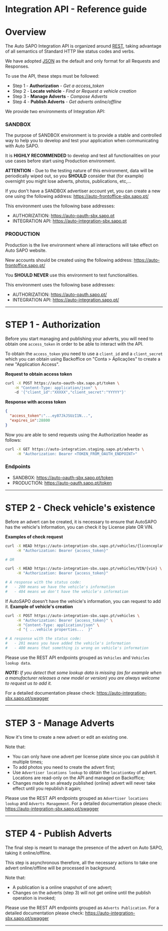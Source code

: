 # Integration API - Reference guide

# Overview

The Auto SAPO Integration API is organized around [REST](https://en.wikipedia.org/wiki/Representational_state_transfer), taking advantage of all semantics of Standard HTTP like status codes and verbs.

We have adopted [JSON](https://en.wikipedia.org/wiki/JSON) as the default and only format for all Requests and Responses.

To use the API, these steps must be followed:
 - Step 1 - **Authorization** - *Get a access_token*
 - Step 2 - **Locate vehicle** - *Find or Request a vehicle creation*
 - Step 3 - **Manage Adverts** - *Compose Adverts*
 - Step 4 - **Publish Adverts** - *Get adverts online/offline*

We provide two environments of Integration API:

### SANDBOX
The purpose of SANDBOX environment is to provide a stable and controlled way to help you to develop and test your application when communicating with Auto SAPO.

It is **HIGHLY RECOMMENDED** to develop and test all functionalities on your use cases before start using Production environment. 

**ATTENTION** - Due to the testing nature of this environment, data will be periodically wiped out, so you **SHOULD** consider that (for example) overnight you might lose adverts, photos, publications, etc,...

If you don't have a SANDBOX advertiser account yet, you can create a new one using the following address: https://auto-frontoffice-sbx.sapo.pt/

This environment uses the following base addresses:
 - AUTHORIZATION: https://auto-oauth-sbx.sapo.pt
 - INTEGRATION API: https://auto-integration-sbx.sapo.pt

### PRODUCTION
Production is the live environment where all interactions will take effect on Auto SAPO website.

New accounts should be created using the following address: https://auto-frontoffice.sapo.pt/

You **SHOULD NEVER** use this environment to test functionalities.

This environment uses the following base addresses:
 - AUTHORIZATION: https://auto-oauth.sapo.pt/
 - INTEGRATION API: https://auto-integration.sapo.pt/

---
# STEP 1 - Authorization

Before you start managing and publishing your adverts, you will need to obtain one `access_token` in order to be able to interact with the API. 

To obtain the `access_token` you need to use a `client_id` and a `client_secret` which you can obtain using Backoffice on "Conta > Aplicações" to create a new "Application Access".

**Request to obtain access token**
```sh
curl -X POST https://auto-oauth-sbx.sapo.pt/token \
	-H "Content-Type: application/json" \	
	-d '{"client_id":"XXXXX","client_secret":"YYYYY"}' 
```

**Response with access token**
```json
{
  "access_token":"...ey87JkJSUzI1N...",
  "expires_in":28800
}
```

Now you are able to send requests using the Authorization header as follows:
```sh
curl -X GET https://auto-integration.staging.sapo.pt/adverts \
	 -H "Authorization: Bearer <TOKEN_FROM_OAUTH_ENDPOINT>"
```


### Endpoints
 - SANDBOX: https://auto-oauth-sbx.sapo.pt/token
 - PRODUCTION: https://auto-oauth.sapo.pt/token

 ---
# STEP 2 - Check vehicle's existence

Before an advert can be created, it is necessary to ensure that AutoSAPO has the vehicle's Information, you can check it by License plate OR VIN.

**Examples of check request**
```sh
curl -X HEAD https://auto-integration-sbx.sapo.pt/vehicles/{licenceplate} \
	 -H "Authorization: Bearer {access_token}" 

# OR

curl -X HEAD https://auto-integration-sbx.sapo.pt/vehicles/VIN/{vin} \
	 -H "Authorization: Bearer {access_token}" 

# A response with the status code:
#   - 200 means we have the vehicle's information
#   - 404 means we don't have the vehicle's information
```

If AutoSAPO doesn't have the vehicle's information, you can request to add it.
**Example of vehicle's creation**
```sh
curl -X POST https://auto-integration-sbx.sapo.pt/vehicles \
	 -H "Authorization: Bearer {access_token}" \
	 -H "Content-Type: application/json" \
	 -d "{ ...vehicle properties...  }" 

# A response with the status code:
#   - 201 means you have added the vehicle's information
#   - 400 means that something is wrong on vehicle's information
```

Please use the REST API endpoints grouped as `Vehicles` and `Vehicles lookup data`.

***NOTE:*** *If you detect that some lookup data is missing (as for example when a manufacturer releases a new model or version) you are always welcome to request us to add it.*

For a detailed documentation please check: https://auto-integration-sbx.sapo.pt/swagger

---
# STEP 3 - Manage Adverts

Now it's time to create a new advert or edit an existing one.

Note that:
 - You can only have one advert per license plate since you can publish it multiple times;
 - To add photos you need to create the advert first;
 - Use `Advertiser locations lookup` to obtain the `locationKey` of advert. Locations are read-only on the API and managed on Backoffice;
 - Changes made to an already published (online) advert will never take effect until you republish it again;

Please use the REST API endpoints grouped as `Advertiser locations lookup` and `Adverts Management`.
For a detailed documentation please check: https://auto-integration-sbx.sapo.pt/swagger

---
# STEP 4 - Publish Adverts

The final step is meant to manage the presence of the advert on Auto SAPO, taking it online/offline.

This step is asynchronous therefore, all the necessary actions to take one advert online/offline will be processed in background.

Note that:
 - A publication is a online snapshot of one advert;
 - Changes on the adverts (step 3) will not get online until the publish operation is invoked;

Please use the REST API endpoints grouped as `Adverts Publication`.
For a detailed documentation please check: https://auto-integration-sbx.sapo.pt/swagger

---